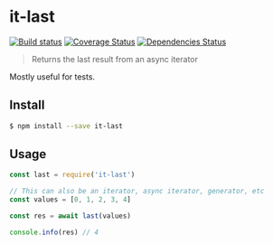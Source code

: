 # it-last

[![Build status](https://travis-ci.org/achingbrain/it-last.svg?branch=master)](https://travis-ci.org/achingbrain/it-last?branch=master) [![Coverage Status](https://coveralls.io/repos/github/achingbrain/it-last/badge.svg?branch=master)](https://coveralls.io/github/achingbrain/it-last?branch=master) [![Dependencies Status](https://david-dm.org/achingbrain/it-last/status.svg)](https://david-dm.org/achingbrain/it-last)

> Returns the last result from an async iterator

Mostly useful for tests.

## Install

```sh
$ npm install --save it-last
```

## Usage

```javascript
const last = require('it-last')

// This can also be an iterator, async iterator, generator, etc
const values = [0, 1, 2, 3, 4]

const res = await last(values)

console.info(res) // 4
```
